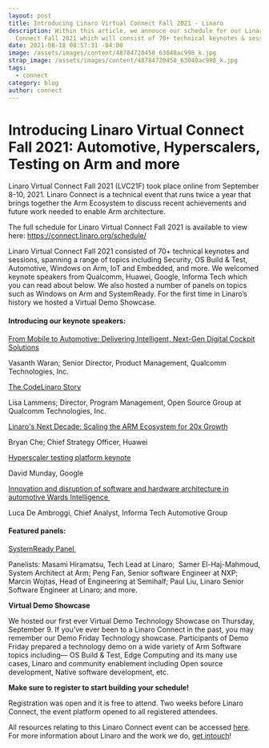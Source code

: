```yaml
---
layout: post
title: Introducing Linaro Virtual Connect Fall 2021 - Linaro
description: Within this article, we annouce our schedule for our Linaro Virtual
  Connect Fall 2021 which will consist of 70+ technical keynotes & sessions.
date: 2021-08-18 08:57:31 -04:00
image: /assets/images/content/48784720458_63040ac998_k.jpg
strap_image: /assets/images/content/48784720458_63040ac998_k.jpg
tags:
  - connect
category: blog
author: connect
---
```

# Introducing Linaro Virtual Connect Fall 2021: Automotive, Hyperscalers, Testing on Arm and more

Linaro Virtual Connect Fall 2021 (LVC21F) took place online from September 8-10, 2021. Linaro Connect is a technical event that runs twice a year that brings together the Arm Ecosystem to discuss recent achievements and future work needed to enable Arm architecture. 

The full schedule for Linaro Virtual Connect Fall 2021 is available to view here: <https://connect.linaro.org/schedule/>  

Linaro Virtual Connect Fall 2021 consisted of 70+ technical keynotes and sessions, spanning a range of topics including Security, OS Build & Test, Automotive, Windows on Arm, IoT and Embedded, and more. We welcomed keynote speakers from Qualcomm, Huawei, Google, Informa Tech which you can read about below. We also hosted a number of panels on topics such as Windows on Arm and SystemReady. For the first time in Linaro’s history we hosted a Virtual Demo Showcase. 

#### Introducing our keynote speakers:

[From Mobile to Automotive: Delivering Intelligent, Next-Gen Digital Cockpit Solutions](https://events.pinetool.ai/2231/#sessions/67121?referrer%5Bpathname%5D=%2Fsessions&referrer%5Bsearch%5D=&referrer%5Btitle%5D=Sessions)

Vasanth Waran; Senior Director, Product Management, Qualcomm Technologies, Inc. 

[The CodeLinaro Story](https://events.pinetool.ai/2231/#sessions/67122)

Lisa Lammens; Director, Program Management, Open Source Group at Qualcomm Technologies, Inc.

[Linaro's Next Decade: Scaling the ARM Ecosystem for 20x Growth](https://events.pinetool.ai/2231/#sessions/67146?referrer%5Bpathname%5D=%2Fsessions&referrer%5Bsearch%5D=&referrer%5Btitle%5D=Sessions)

Bryan Che; Chief Strategy Officer, Huawei

[Hyperscaler testing platform keynote](https://events.pinetool.ai/2231/#sessions/72699?referrer%5Bpathname%5D=%2Fsessions&referrer%5Bsearch%5D=&referrer%5Btitle%5D=Sessions)

David Munday, Google

[Innovation and disruption of software and hardware architecture in automotive Wards Intelligence ](https://events.pinetool.ai/2231/#sessions/67170?referrer%5Bpathname%5D=%2Fsessions&referrer%5Bsearch%5D=&referrer%5Btitle%5D=Sessions)

Luca De Ambroggi, Chief Analyst, Informa Tech Automotive Group

#### Featured panels:

[SystemReady Panel ](https://events.pinetool.ai/2231/#sessions/67180?referrer%5Bpathname%5D=%2Fsessions&referrer%5Bsearch%5D=&referrer%5Btitle%5D=Sessions)

Panelists: Masami Hiramatsu, Tech Lead at Linaro;  Samer El-Haj-Mahmoud, System Architect at Arm; Peng Fan, Senior software Engineer at NXP; Marcin Wojtas, Head of Engineering at Semihalf; Paul Liu, Linaro Senior Software Engineer at Linaro; and more.

**Virtual Demo Showcase** 

We hosted our first ever Virtual Demo Technology Showcase on Thursday, September 9. If you’ve ever been to a Linaro Connect in the past, you may remember our Demo Friday Technology showcase. Participants of Demo Friday prepared a technology demo on a wide variety of Arm Software topics including— OS Build & Test, Edge Computing and its many use cases, Linaro and community enablement including Open source development, Native software development, etc. 

**Make sure to register to start building your schedule!** 

Registration was open and it is free to attend. Two weeks before Linaro Connect, the event platform opened to all registered attendees.

All resources relating to this Linaro Connect event can be accessed [here](https://connect.linaro.org/resources/lvc21f/). For more information about Linaro and the work we do, [get intouch](https://www.linaro.org/contact/)!